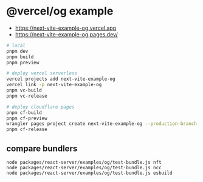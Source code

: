 # @vercel/og example

- https://next-vite-example-og.vercel.app
- https://next-vite-example-og.pages.dev/

```sh
# local
pnpm dev
pnpm build
pnpm preview

# deploy vercel serverless
vercel projects add next-vite-example-og
vercel link -p next-vite-example-og
pnpm vc-build
pnpm vc-release

# deploy cloudflare pages
pnpm cf-build
pnpm cf-preview
wrangler pages project create next-vite-example-og --production-branch main --compatibility-date=2024-01-01 --compatibility-flags=nodejs_compat
pnpm cf-release
```

## compare bundlers

```
node packages/react-server/examples/og/test-bundle.js nft
node packages/react-server/examples/og/test-bundle.js ncc
node packages/react-server/examples/og/test-bundle.js esbuild
```
